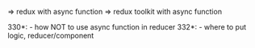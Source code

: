 => redux with async function
=> redux toolkit with async function

330*:
    - how NOT to use async function in reducer
332*:
    - where to put logic, reducer/component